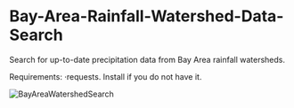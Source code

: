 # Bay-Area-Rainfall-Watershed-Data-Search
Search for up-to-date precipitation data from Bay Area rainfall watersheds.

Requirements:
  ·requests. Install if you do not have it.

![BayAreaWatershedSearch](https://user-images.githubusercontent.com/124941468/228995756-d14be602-f8a1-4ccc-8d0e-8ad25d2b3cd1.png)
